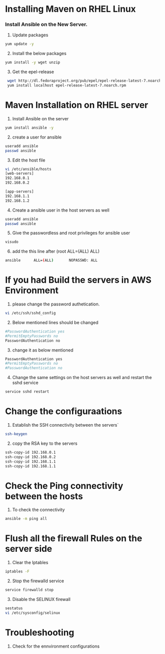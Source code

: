 # Installing Maven on RHEL Linux

### Install Ansible on the New Server.

1. Update packages
```sh
yum update -y
```
2. Install the below packages
```sh
yum install -y wget unzip
```
3. Get the epel-release 
```sh
 wget http://dl.fedoraproject.org/pub/epel/epel-release-latest-7.noarch.rpm
 yum install localhost epel-release-latest-7.noarch.rpm
```

# Maven Installation on RHEL server

1. Install Ansible on the server
```sh
yum install ansible -y
```
2. create a user for ansible
```sh
useradd ansible
passwd ansible
```
3. Edit the host file
```sh
vi /etc/ansible/hosts
[web-servers]
192.168.0.1
192.168.0.2

[app-servers]
192.168.1.1
192.168.1.2
```
4. Create a ansible user in the host servers as well
```sh
useradd ansible
passwd ansible
```
5. Give the passwordless and root privileges for ansible user
```sh
visudo
```
6. add the this line after (root    ALL=(ALL)       ALL)
```sh
ansible      ALL=(ALL)       NOPASSWD: ALL
```

# If you had Build the servers in AWS Environment

1. please change the password authetication.
```sh
vi /etc/ssh/sshd_config
```
2. Below mentioned lines should be changed
```sh
#PasswordAuthentication yes
#PermitEmptyPasswords no
PasswordAuthentication no
```
3. change it as below mentioned
```sh
PasswordAuthentication yes
#PermitEmptyPasswords no
#PasswordAuthentication no
```
4. Change the same settings on the host servers as well and restart the sshd service
```sh
service sshd restart
```

# Change the configuraations

1. Establish the SSH connectivity between the servers`
```sh
ssh-keygen
```
2. copy the RSA key to the servers
```sh
ssh-copy-id 192.168.0.1
ssh-copy-id 192.168.0.2
ssh-copy-id 192.168.1.1
ssh-copy-id 192.168.1.1
```

# Check the Ping connectivity between the hosts

1. To check the connectivity
```sh
ansible -m ping all
```

# Flush all the firewall Rules on the server side

1. Clear the Iptables
```sh
iptables -F
```
2. Stop the firewalld service
```sh
service firewalld stop
```
3. Disable the SELINUX firewall
```sh
sestatus
vi /etc/sysconfig/selinux
```

# Troubleshooting

1. Check for the ennvironment configurations


